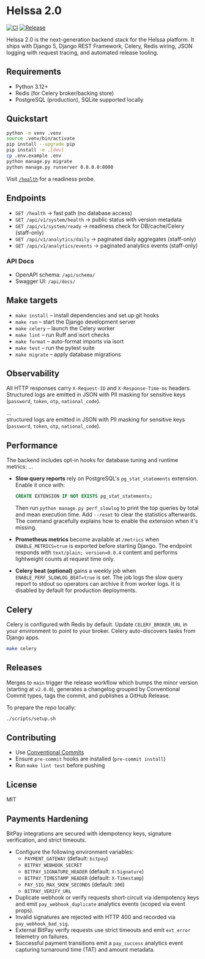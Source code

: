 # Helssa 2.0

[![CI](https://github.com/helssa/helssa-2.0/actions/workflows/ci.yml/badge.svg)](https://github.com/helssa/helssa-2.0/actions/workflows/ci.yml)
[![Release](https://github.com/helssa/helssa-2.0/actions/workflows/release.yml/badge.svg)](https://github.com/helssa/helssa-2.0/actions/workflows/release.yml)

Helssa 2.0 is the next-generation backend stack for the Helssa platform. It ships with Django 5, Django REST Framework, Celery, Redis wiring, JSON logging with request tracing, and automated release tooling.

## Requirements
- Python 3.12+
- Redis (for Celery broker/backing store)
- PostgreSQL (production), SQLite supported locally

## Quickstart
```bash
python -m venv .venv
source .venv/bin/activate
pip install --upgrade pip
pip install -e .[dev]
cp .env.example .env
python manage.py migrate
python manage.py runserver 0.0.0.0:8000
```

Visit [`/health`](http://localhost:8000/health) for a readiness probe.

## Endpoints

- `GET /health` → fast path (no database access)
- `GET /api/v1/system/health` → public status with version metadata
- `GET /api/v1/system/ready` → readiness check for DB/cache/Celery (staff-only)
- `GET /api/v1/analytics/daily` → paginated daily aggregates (staff-only)
- `GET /api/v1/analytics/events` → paginated analytics events (staff-only)

### API Docs

- OpenAPI schema: `/api/schema/`
- Swagger UI: `/api/docs/`

## Make targets
- `make install` – install dependencies and set up git hooks
- `make run` – start the Django development server
- `make celery` – launch the Celery worker
- `make lint` – run Ruff and isort checks
- `make format` – auto-format imports via isort
- `make test` – run the pytest suite
- `make migrate` – apply database migrations

## Observability
All HTTP responses carry `X-Request-ID` and `X-Response-Time-ms` headers. Structured logs are emitted in JSON with PII masking for sensitive keys (`password`, `token`, `otp`, `national_code`).

…  
structured logs are emitted in JSON with PII masking for sensitive keys (`password`, `token`, `otp`, `national_code`).

## Performance
The backend includes opt-in hooks for database tuning and runtime metrics:
…  

- **Slow query reports** rely on PostgreSQL's `pg_stat_statements` extension. Enable it once with:

  ```sql
  CREATE EXTENSION IF NOT EXISTS pg_stat_statements;
  ```

  Then run `python manage.py perf_slowlog` to print the top queries by total and mean execution time. Add `--reset` to clear the statistics afterwards. The command gracefully explains how to enable the extension when it's missing.

- **Prometheus metrics** become available at `/metrics` when `ENABLE_METRICS=true` is exported before starting Django. The endpoint responds with `text/plain; version=0.0.4` content and performs lightweight counts at request time only.

- **Celery beat (optional)** gains a weekly job when `ENABLE_PERF_SLOWLOG_BEAT=true` is set. The job logs the slow query report to stdout so operators can archive it from worker logs. It is disabled by default for production deployments.

## Celery
Celery is configured with Redis by default. Update `CELERY_BROKER_URL` in your environment to point to your broker. Celery auto-discovers tasks from Django apps.

```bash
make celery
```

## Releases
Merges to `main` trigger the release workflow which bumps the minor version (starting at `v2.0.0`), generates a changelog grouped by Conventional Commit types, tags the commit, and publishes a GitHub Release.

To prepare the repo locally:
```bash
./scripts/setup.sh
```

## Contributing
- Use [Conventional Commits](https://www.conventionalcommits.org/)
- Ensure `pre-commit` hooks are installed (`pre-commit install`)
- Run `make lint test` before pushing

## License
MIT

## Payments Hardening

BitPay integrations are secured with idempotency keys, signature verification, and strict timeouts.

- Configure the following environment variables:
  - `PAYMENT_GATEWAY` (default: `bitpay`)
  - `BITPAY_WEBHOOK_SECRET`
  - `BITPAY_SIGNATURE_HEADER` (default: `X-Signature`)
  - `BITPAY_TIMESTAMP_HEADER` (default: `X-Timestamp`)
  - `PAY_SIG_MAX_SKEW_SECONDS` (default: `300`)
  - `BITPAY_VERIFY_URL`
- Duplicate webhook or verify requests short-circuit via idempotency keys and emit
  `pay_webhook_duplicate` analytics events (scoped via event props).
- Invalid signatures are rejected with HTTP 400 and recorded via `pay_webhook_bad_sig`.
- External BitPay verify requests use strict timeouts and emit `ext_error` telemetry on failures.
- Successful payment transitions emit a `pay_success` analytics event capturing turnaround time
  (TAT) and amount metadata.

